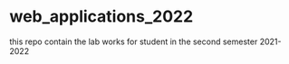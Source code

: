 # web_applications_2022
this repo contain the lab works for student in the second semester 2021-2022 
